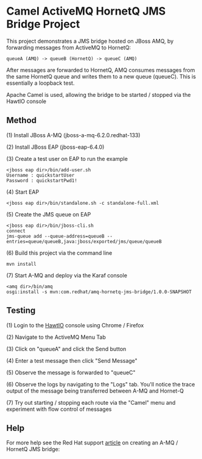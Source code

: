 Camel ActiveMQ HornetQ JMS Bridge Project
=============================

This project demonstrates a JMS bridge hosted on JBoss AMQ, by forwarding messages from ActiveMQ  to HornetQ:

	queueA (AMQ) -> queueB (HornetQ) -> queueC (AMQ)

After messages are forwarded to HornetQ, AMQ consumes messages from the same HornetQ queue and writes them to a new queue (queueC).  This is essentially a loopback test.

Apache Camel is used, allowing the bridge to be started / stopped via the HawtIO console

Method
-------------

(1) Install JBoss A-MQ (jboss-a-mq-6.2.0.redhat-133)

(2) Install JBoss EAP (jboss-eap-6.4.0)

(3) Create a test user on EAP to run the example

	<jboss eap dir>/bin/add-user.sh
	Username : quickstartUser
	Password : quickstartPwd1!

(4) Start EAP
	
	<jboss eap dir>/bin/standalone.sh -c standalone-full.xml
	
(5) Create the JMS queue on EAP

	<jboss eap dir>/bin/jboss-cli.sh
	connect
	jms-queue add --queue-address=queueB --entries=queue/queueB,java:jboss/exported/jms/queue/queueB


(6) Build this project via the command line

    mvn install

(7) Start A-MQ and deploy via the Karaf console

	<amq dir>/bin/amq
    osgi:install -s mvn:com.redhat/amq-hornetq-jms-bridge/1.0.0-SNAPSHOT
    
Testing
-------------

(1) Login to the [HawtIO](http://localhost:8181) console using Chrome / Firefox

(2) Navigate to the ActiveMQ Menu Tab

(3) Click on "queueA" and click the Send button

(4) Enter a test message then click "Send Message"

(5) Observe the message is forwarded to "queueC"

(6) Observe the logs by navigating to the "Logs" tab.  You'll notice the trace output of the message being transferred between A-MQ and Hornet-Q

(7) Try out starting / stopping each route via the "Camel" menu and experiment with flow control of messages

Help
-------------

For more help see the Red Hat support [article](https://access.redhat.com/solutions/739283) on creating an A-MQ / HornetQ JMS bridge:

    
